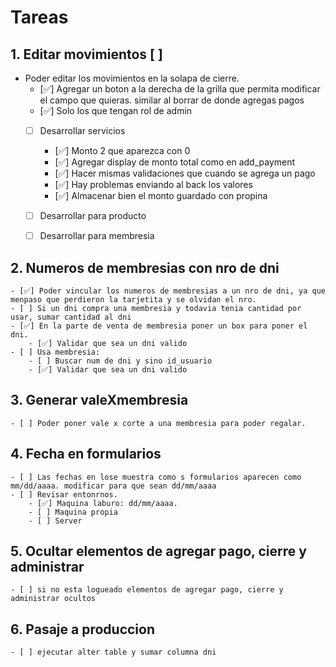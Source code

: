 # Tareas

## 1. Editar movimientos [ ]
- Poder editar los movimientos en la solapa de cierre. 
    - [✅] Agregar un boton a la derecha de la grilla que permita modificar el campo que quieras. similar al borrar de donde agregas pagos
    - [✅] Solo los que tengan rol de admin
    - [ ] Desarrollar servicios
        - [✅] Monto 2 que aparezca con 0
        - [✅] Agregar display de monto total como en add_payment
        - [✅] Hacer mismas validaciones que cuando se agrega un pago
        - [✅] Hay problemas enviando al back los valores
        - [✅] Almacenar bien el monto guardado con propina
    - [ ] Desarrollar para producto
    - [ ] Desarrollar para membresia


## 2. Numeros de membresias con nro de dni
    - [✅] Poder vincular los numeros de membresias a un nro de dni, ya que menpaso que perdieron la tarjetita y se olvidan el nro. 
    - [ ] Si un dni compra una membresia y todavia tenia cantidad por usar, sumar cantidad al dni
    - [✅] En la parte de venta de membresia poner un box para poner el dni. 
        - [✅] Validar que sea un dni valido
    - [ ] Usa membresia:
        - [ ] Buscar num de dni y sino id_usuario 
        - [✅] Validar que sea un dni valido


## 3. Generar valeXmembresia
    - [ ] Poder poner vale x corte a una membresia para poder regalar. 


## 4. Fecha en formularios
    - [ ] Las fechas en lose muestra como s formularios aparecen como mm/dd/aaaa. modificar para que sean dd/mm/aaaa
    - [ ] Revisar entonrnos. 
        - [✅] Maquina laburo: dd/mm/aaaa. 
        - [ ] Maquina propia
        - [ ] Server

## 5. Ocultar elementos de agregar pago, cierre y administrar 
    - [ ] si no esta logueado elementos de agregar pago, cierre y administrar ocultos


## 6. Pasaje a produccion
    - [ ] ejecutar alter table y sumar columna dni 
